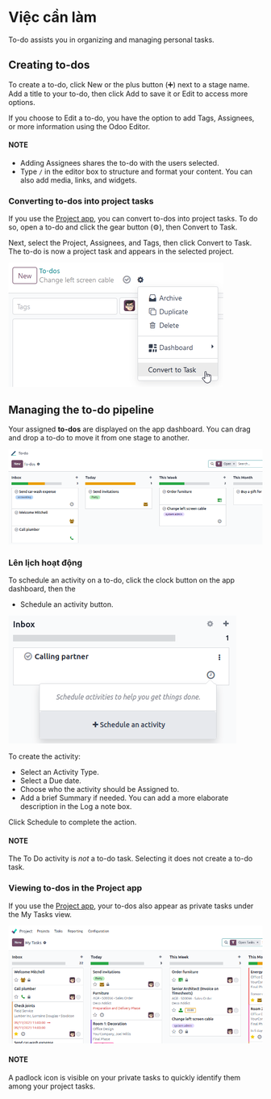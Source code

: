 # Việc cần làm

To-do assists you in organizing and managing personal tasks.

## Creating to-dos

To create a to-do, click New or the plus button (➕) next to a stage name.
Add a title to your to-do, then click Add to save it or Edit to access more
options.

If you choose to Edit a to-do, you have the option to add Tags,
Assignees, or more information using the Odoo Editor.

#### NOTE
- Adding Assignees shares the to-do with the users selected.
- Type `/` in the editor box to structure and format your content. You can also add media, links,
  and widgets.

### Converting to-dos into project tasks

If you use the [Project app](../services/project.md), you can convert to-dos into project tasks.
To do so, open a to-do and click the gear button (⚙), then Convert to Task.

Next, select the Project, Assignees, and Tags, then click
Convert to Task. The to-do is now a project task and appears in the selected project.

![Converting a to-do into a task](../../_images/convert-task-button.png)

## Managing the to-do pipeline

Your assigned **to-dos** are displayed on the app dashboard. You can drag and drop a to-do to move
it from one stage to another.

![Example of a to-do pipeline](../../_images/to-do-pipeline.png)

### Lên lịch hoạt động

To schedule an activity on a to-do, click the clock button on the app dashboard, then the
+ Schedule an activity button.

![Scheduling an activity from the To-do dashboard](../../_images/schedule-activity.png)

To create the activity:

- Select an Activity Type.
- Select a Due date.
- Choose who the activity should be Assigned to.
- Add a brief Summary if needed. You can add a more elaborate description in the
  Log a note box.

Click Schedule to complete the action.

#### NOTE
The To Do activity is *not* a to-do task. Selecting it does not create a to-do task.

### Viewing to-dos in the Project app

If you use the [Project app](../services/project.md), your to-dos also appear as private tasks
under the My Tasks view.

![Example of a "My Tasks" pipeline in the Project app](../../_images/my-task-pipeline.png)

#### NOTE
A padlock icon is visible on your private tasks to quickly identify them among your project
tasks.
